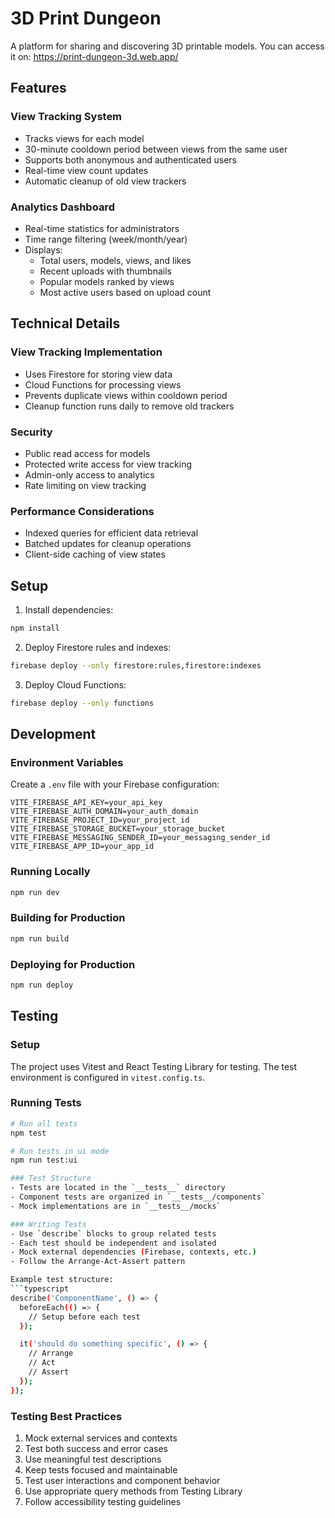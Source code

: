 # 3D Print Dungeon

A platform for sharing and discovering 3D printable models.
You can access it on: https://print-dungeon-3d.web.app/

## Features

### View Tracking System
- Tracks views for each model
- 30-minute cooldown period between views from the same user
- Supports both anonymous and authenticated users
- Real-time view count updates
- Automatic cleanup of old view trackers

### Analytics Dashboard
- Real-time statistics for administrators
- Time range filtering (week/month/year)
- Displays:
  - Total users, models, views, and likes
  - Recent uploads with thumbnails
  - Popular models ranked by views
  - Most active users based on upload count

## Technical Details

### View Tracking Implementation
- Uses Firestore for storing view data
- Cloud Functions for processing views
- Prevents duplicate views within cooldown period
- Cleanup function runs daily to remove old trackers

### Security
- Public read access for models
- Protected write access for view tracking
- Admin-only access to analytics
- Rate limiting on view tracking

### Performance Considerations
- Indexed queries for efficient data retrieval
- Batched updates for cleanup operations
- Client-side caching of view states

## Setup

1. Install dependencies:
```bash
npm install
```

2. Deploy Firestore rules and indexes:
```bash
firebase deploy --only firestore:rules,firestore:indexes
```

3. Deploy Cloud Functions:
```bash
firebase deploy --only functions
```

## Development

### Environment Variables
Create a `.env` file with your Firebase configuration:
```
VITE_FIREBASE_API_KEY=your_api_key
VITE_FIREBASE_AUTH_DOMAIN=your_auth_domain
VITE_FIREBASE_PROJECT_ID=your_project_id
VITE_FIREBASE_STORAGE_BUCKET=your_storage_bucket
VITE_FIREBASE_MESSAGING_SENDER_ID=your_messaging_sender_id
VITE_FIREBASE_APP_ID=your_app_id
```

### Running Locally
```bash
npm run dev
```

### Building for Production
```bash
npm run build
``` 

### Deploying for Production
```bash
npm run deploy
``` 

## Testing

### Setup
The project uses Vitest and React Testing Library for testing. The test environment is configured in `vitest.config.ts`.

### Running Tests
```bash
# Run all tests
npm test

# Run tests in ui mode
npm run test:ui

### Test Structure
- Tests are located in the `__tests__` directory
- Component tests are organized in `__tests__/components`
- Mock implementations are in `__tests__/mocks`

### Writing Tests
- Use `describe` blocks to group related tests
- Each test should be independent and isolated
- Mock external dependencies (Firebase, contexts, etc.)
- Follow the Arrange-Act-Assert pattern

Example test structure:
```typescript
describe('ComponentName', () => {
  beforeEach(() => {
    // Setup before each test
  });

  it('should do something specific', () => {
    // Arrange
    // Act
    // Assert
  });
});
```

### Testing Best Practices
1. Mock external services and contexts
2. Test both success and error cases
3. Use meaningful test descriptions
4. Keep tests focused and maintainable
5. Test user interactions and component behavior
6. Use appropriate query methods from Testing Library
7. Follow accessibility testing guidelines 